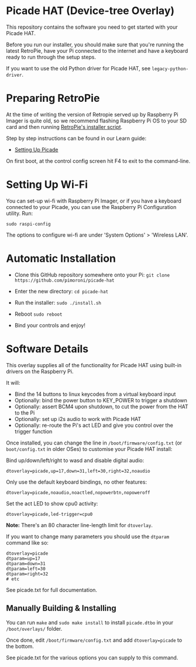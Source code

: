 # Picade HAT (Device-tree Overlay)

This repository contains the software you need to get started with your Picade HAT.

Before you run our installer, you should make sure that you're running the latest RetroPie, have your Pi connected to the internet and have a keyboard ready to run through the setup steps.

If you want to use the old Python driver for Picade HAT, see `legacy-python-driver`.

# Preparing RetroPie

At the time of writing the version of Retropie served up by Raspberry Pi Imager is quite old, so we recommend flashing Raspberry Pi OS to your SD card and then running [RetroPie's installer script](https://github.com/RetroPie/RetroPie-Setup).

Step by step instructions can be found in our Learn guide:

- [Setting Up Picade](https://learn.pimoroni.com/article/setting-up-picade)

On first boot, at the control config screen hit F4 to exit to the command-line.

# Setting Up Wi-Fi

You can set-up wi-fi with Raspberry Pi Imager, or if you have a keyboard connected to your Picade, you can use the Raspberry Pi Configuration utility. Run:

`sudo raspi-config`

The options to configure wi-fi are under 'System Options' > 'Wireless LAN'.

# Automatic Installation

* Clone this GitHub repository somewhere onto your Pi: `git clone https://github.com/pimoroni/picade-hat`

* Enter the new directory: `cd picade-hat`

* Run the installer: `sudo ./install.sh`

* Reboot `sudo reboot`

* Bind your controls and enjoy!

# Software Details

This overlay supplies all of the functionality for Picade HAT using built-in drivers on the Raspberry Pi.

It will:

* Bind the 14 buttons to linux keycodes from a virtual keyboard input
* Optionally: bind the power button to KEY_POWER to trigger a shutdown
* Optionally: assert BCM4 upon shutdown, to cut the power from the HAT to the Pi
* Optionally: set up i2s audio to work with Picade HAT
* Optionally: re-route the Pi's act LED and give you control over the trigger function

Once installed, you can change the line in `/boot/firmware/config.txt` (or `boot/config.txt` in older OSes) to customise your Picade HAT install:

Bind up/down/left/right to wasd and disable digital audio:

```
dtoverlay=picade,up=17,down=31,left=30,right=32,noaudio
```

Only use the default keyboard bindings, no other features:

```
dtoverlay=picade,noaudio,noactled,nopowerbtn,nopoweroff
```

Set the act LED to show cpu0 activity:

```
dtoverlay=picade,led-trigger=cpu0
```

**Note:** There's an 80 character line-length limit for `dtoverlay`.

If you want to change many parameters you should use the `dtparam` command like so:

```
dtoverlay=picade
dtparam=up=17
dtparam=down=31
dtparam=left=30
dtparam=right=32
# etc
```

See picade.txt for full documentation.

## Manually Building & Installing

You can run `make` and `sudo make install` to install `picade.dtbo` in your `/boot/overlays/` folder.

Once done, edit `/boot/firmware/config.txt` and add `dtoverlay=picade` to the bottom.

See picade.txt for the various options you can supply to this command.

